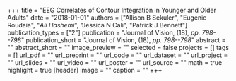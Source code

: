 +++
title = "EEG Correlates of Contour Integration in Younger and Older Adults"
date = "2018-01-01"
authors = ["Allison B Sekuler", "Eugenie Roudaia", "*Ali Hashemi*", "Jessica N Cali", "Patrick J Bennett"]
publication_types = ["2"]
publication = "Journal of Vision, (18), _pp. 798--798_"
publication_short = "Journal of Vision, (18), _pp. 798--798_"
abstract = ""
abstract_short = ""
image_preview = ""
selected = false
projects = []
tags = []
url_pdf = ""
url_preprint = ""
url_code = ""
url_dataset = ""
url_project = ""
url_slides = ""
url_video = ""
url_poster = ""
url_source = ""
math = true
highlight = true
[header]
image = ""
caption = ""
+++
